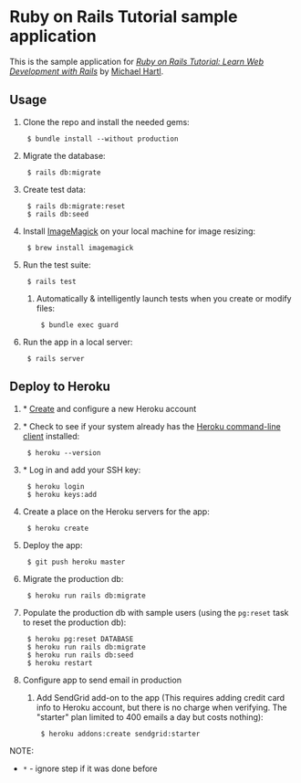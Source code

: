 # Ruby on Rails Tutorial sample application

This is the sample application for
[*Ruby on Rails Tutorial:
Learn Web Development with Rails*](http://www.railstutorial.org/)
by [Michael Hartl](http://www.michaelhartl.com/).

## Usage

1. Clone the repo and install the needed gems:

        $ bundle install --without production

1. Migrate the database:

        $ rails db:migrate

1. Create test data:

        $ rails db:migrate:reset
        $ rails db:seed

1. Install [ImageMagick](https://imagemagick.org) on your local machine for image resizing:

        $ brew install imagemagick

1. Run the test suite:

        $ rails test

    1. Automatically & intelligently launch tests when you create or modify files:

            $ bundle exec guard

1. Run the app in a local server:

        $ rails server


## Deploy to Heroku

1. \* [Create](https://signup.heroku.com/) and configure a new Heroku account

1. \* Check to see if your system already has the [Heroku command-line client](https://devcenter.heroku.com/articles/heroku-cli) installed:

        $ heroku --version

1. \* Log in and add your SSH key:

        $ heroku login
        $ heroku keys:add

1. Create a place on the Heroku servers for the app:

        $ heroku create

1. Deploy the app:

        $ git push heroku master

1. Migrate the production db:

        $ heroku run rails db:migrate

1. Populate the production db with sample users (using the `pg:reset` task to reset the production db):

        $ heroku pg:reset DATABASE
        $ heroku run rails db:migrate
        $ heroku run rails db:seed
        $ heroku restart

1. Configure app to send email in production

    1. Add SendGrid add-on to the app (This requires adding credit card info to Heroku account, but there is no charge when verifying. The "starter" plan limited to 400 emails a day but costs nothing):

            $ heroku addons:create sendgrid:starter

NOTE:
- `*` - ignore step if it was done before
